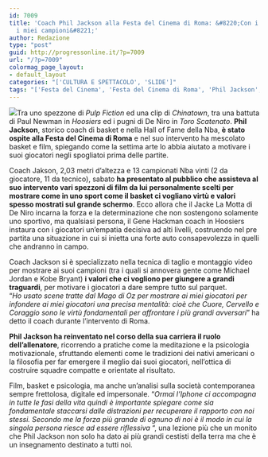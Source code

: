 ```yaml
---
id: 7009
title: 'Coach Phil Jackson alla Festa del Cinema di Roma: &#8220;Con i film ho motivato
  i miei campioni&#8221;'
author: Redazione
type: "post"
guid: http://progressonline.it/?p=7009
url: "/?p=7009"
colormag_page_layout:
- default_layout
categories: "['CULTURA E SPETTACOLO', 'SLIDE']"
tags: "['Festa del Cinema', 'Festa del Cinema di Roma', 'Phil Jackson', 'Phil Jackson a Roma', 'Phil Jackson Festa del Cinema Roma', 'Phil Jackson Roma']"
---
```


![](https://progressonline.it/wp-content/uploads/2017/10/20171028_161423-e1509270707746-225x300.jpg)Tra uno spezzone di *Pulp Fiction* ed una clip di *Chinatown*, tra una battuta di Paul Newman in *Hoosiers* ed i pugni di De Niro in *Toro Scatenato*. **Phil Jackson**, storico coach di basket e nella Hall of Fame della Nba, **è stato ospite alla Festa del Cinema di Roma** e nel suo intervento ha mescolato basket e film, spiegando come la settima arte lo abbia aiutato a motivare i suoi giocatori negli spogliatoi prima delle partite.

Coach Jakson, 2,03 metri d’altezza e 13 campionati Nba vinti (2 da giocatore, 11 da tecnico), sabato **ha presentato al pubblico che assisteva al suo intervento vari spezzoni di film da lui personalmente scelti per mostrare come in uno sport come il basket ci vogliano virtù e valori spesso mostrati sul grande schermo**. Ecco allora che il Jacke La Motta di De Niro incarna la forza e la determinazione che non sostengono solamente uno sportivo, ma qualsiasi persona, il Gene Hackman coach in Hoosiers instaura con i giocatori un’empatia decisiva ad alti livelli, costruendo nel pre partita una situazione in cui si inietta una forte auto consapevolezza in quelli che andranno in campo.

Coach Jackson si è specializzato nella tecnica di taglio e montaggio video per mostrare ai suoi campioni (tra i quali si annovera gente come Michael Jordan e Kobe Bryant) **i valori che ci vogliono per giungere a grandi traguardi**, per motivare i giocatori a dare sempre tutto sul parquet.  
“*Ho usato scene tratte dal Mago di Oz per mostrare ai miei giocatori per infondere ai miei giocatori una precisa mentalità: cioè che Cuore, Cervello e Coraggio sono le virtù fondamentali per affrontare i più grandi avversari*” ha detto il coach durante l’intervento di Roma.

**Phil Jackson ha reinventato nel corso della sua carriera il ruolo dell’allenatore**, ricorrendo a pratiche come la meditazione e la psicologia motivazionale, sfruttando elementi come le tradizioni dei nativi americani o la filosofia per far emergere il meglio dai suoi giocatori, nell’ottica di costruire squadre compatte e orientate al risultato.

Film, basket e psicologia, ma anche un’analisi sulla società contemporanea sempre frettolosa, digitale ed impersonale. “*Ormai l’Iphone ci accompagna in tutte le fasi della vita quindi è importante spiegare come sia fondamentale staccarsi dalle distrazioni per recuperare il rapporto con noi stessi. Secondo me la forza più grande di ognuno di noi è il modo in cui la singola persona riesce ad essere riflessiva* “, una lezione più che un monito che Phil Jackson non solo ha dato ai più grandi cestisti della terra ma che è un insegnamento destinato a tutti noi.